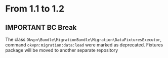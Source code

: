 # From 1.1 to 1.2

## IMPORTANT BC Break

The class `Okvpn\Bundle\MigrationBundle\Migration\DataFixturesExecutor`, command `okvpn:migration:data:load` were marked as deprecated.
Fixtures package will be moved to another separate repository
